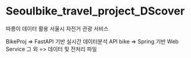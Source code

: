 # Seoulbike_travel_project_DScover
따릉이 데이터 활용 서울시 자전거 관광 서비스

BikeProj => FastAPI 기반 실시간 데이터분석 API
bike => Spring 기반 Web Service
그 외 => 데이터 및 전처리 파일
